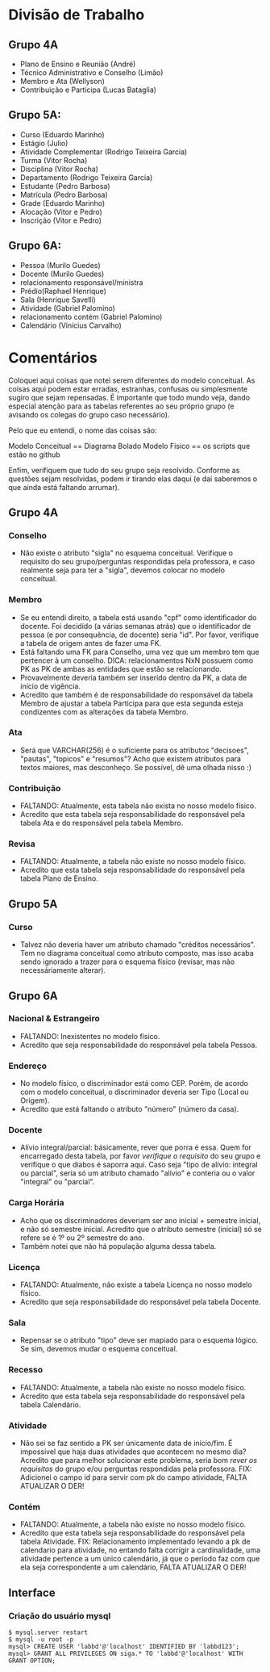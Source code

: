 # Divisão de Trabalho


## Grupo 4A

- Plano de Ensino e Reunião (André)
- Técnico Administrativo e Conselho (Limão)
- Membro e Ata (Wellyson)
- Contribuição e Participa (Lucas Bataglia)


## Grupo 5A:
	
- Curso (Eduardo Marinho)
- Estágio (Julio)
- Atividade Complementar (Rodrigo Teixeira Garcia)
- Turma (Vitor Rocha)
- Disciplina (Vitor Rocha)
- Departamento (Rodrigo Teixeira Garcia)
- Estudante (Pedro Barbosa)
- Matrícula (Pedro Barbosa)
- Grade (Eduardo Marinho)
- Alocação (Vitor e Pedro)
- Inscrição (Vitor e Pedro)


## Grupo 6A:

- Pessoa (Murilo Guedes)
- Docente (Murilo Guedes) 
- relacionamento responsável/ministra
- Prédio(Raphael Henrique)
- Sala (Henrique Savelli)
- Atividade (Gabriel Palomino)
- relacionamento contém (Gabriel Palomino)
- Calendário (Vinícius Carvalho)

# Comentários

Coloquei aqui coisas que notei serem diferentes do modelo conceitual. As coisas aqui podem estar erradas, estranhas, confusas ou simplesmente sugiro que sejam repensadas. É importante que todo mundo veja, dando especial atenção para as tabelas referentes ao seu próprio grupo (e avisando os colegas do grupo caso necessário).

Pelo que eu entendi, o nome das coisas são:

Modelo Conceitual == Diagrama Bolado
Modelo Físico == os scripts que estão no github

Enfim, verifiquem que tudo do seu grupo seja resolvido. Conforme as questões sejam resolvidas, podem ir tirando elas daqui (e daí saberemos o que ainda está faltando arrumar).

## Grupo 4A

### Conselho

- Não existe o atributo "sigla" no esquema conceitual. Verifique o requisito do seu grupo/perguntas respondidas pela professora, e caso realmente seja para ter a "sigla", devemos colocar no modelo conceitual.

### Membro

- Se eu entendi direito, a tabela está usando "cpf" como identificador do docente. Foi decidido (a várias semanas atrás) que o identificador de pessoa (e por consequência, de docente) seria "id". Por favor, verifique a tabela de origem antes de fazer uma FK.
- Está faltando uma FK para Conselho, uma vez que um membro tem que pertencer à um conselho. DICA: relacionamentos NxN possuem como PK as PK de ambas as entidades que estão se relacionando.
- Provavelmente deveria também ser inserido dentro da PK, a data de início de vigência.
- Acredito que também é de responsabilidade do responsável da tabela Membro de ajustar a tabela Participa para que esta segunda esteja condizentes com as alterações da tabela Membro.

### Ata

- Será que VARCHAR(256) é o suficiente para os atributos "decisoes", "pautas", "topicos" e "resumos"? Acho que existem atributos para textos maiores, mas desconheço. Se possível, dê uma olhada nisso :)

### Contribuição

- FALTANDO: Atualmente, esta tabela não exista no nosso modelo físico.
- Acredito que esta tabela seja responsabilidade do responsável pela tabela Ata e do responsável pela tabela Membro.

### Revisa

- FALTANDO: Atualmente, a tabela não existe no nosso modelo físico.
- Acredito que esta tabela seja responsabilidade do responsável pela tabela Plano de Ensino.

## Grupo 5A

### Curso

- Talvez não deveria haver um atributo chamado "créditos necessários". Tem no diagrama conceitual como atributo composto, mas isso acaba sendo ignorado a trazer para o esquema físico (revisar, mas não necessáriamente alterar).

## Grupo 6A

### Nacional & Estrangeiro

- FALTANDO: Inexistentes no modelo físico.
- Acredito que seja responsabilidade do responsável pela tabela Pessoa.

### Endereço

- No modelo físico, o discriminador está como CEP. Porém, de acordo com o modelo conceitual, o discriminador deveria ser Tipo (Local ou Origem).
- Acredito que está faltando o atributo "número" (número da casa).

### Docente

- Alívio integral/parcial: básicamente, rever que porra é essa. Quem for encarregado desta tabela, por favor _verifique o requisito_ do seu grupo e verifique o que diabos é saporra aqui. Caso seja "tipo de alívio: integral ou parcial", seria só um atributo chamado "alívio" e conteria ou o valor "integral" ou "parcial".

### Carga Horária

- Acho que os discriminadores deveriam ser ano inicial + semestre inicial, e não só semestre inicial. Acredito que o atributo semestre (inicial) só se refere se é 1º ou 2º semestre do ano.
- Também notei que não há população alguma dessa tabela.

### Licença

- FALTANDO: Atualmente, não existe a tabela Licença no nosso modelo físico.
- Acredito que seja responsabilidade do responsável pela tabela Docente.

### Sala

- Repensar se o atributo "tipo" deve ser mapiado para o esquema lógico. Se sim, devemos mudar o esquema conceitual.

### Recesso

- FALTANDO: Atualmente, a tabela não existe no nosso modelo físico.
- Acredito que esta tabela seja responsabilidade do responsável pela tabela Calendário.

### Atividade

- Não sei se faz sentido a PK ser únicamente data de início/fim. É impossível que haja duas atividades que acontecem no mesmo dia? Acredito que para melhor solucionar este problema, seria bom _rever os requisitos_ do grupo e/ou perguntas respondidas pela professora.
FIX: Adicionei o campo id para servir com pk do campo atividade, FALTA ATUALIZAR O DER!

### Contém

- FALTANDO: Atualmente, a tabela não existe no nosso modelo físico.
- Acredito que esta tabela seja responsabilidade do responsável pela tabela Atividade.
FIX: Relacionamento implementado levando a pk de calendario para atividade, no entando falta corrigir a cardinalidade, uma atividade pertence a um único calendário, já que o período faz com que ela seja correspondente a um calendário, FALTA ATUALIZAR O DER!


## Interface

### Criação do usuário mysql
    $ mysql.server restart
    $ mysql -u root -p
    mysql> CREATE USER 'labbd'@'localhost' IDENTIFIED BY 'labbd123';
    mysql> GRANT ALL PRIVILEGES ON siga.* TO 'labbd'@'localhost' WITH GRANT OPTION;
